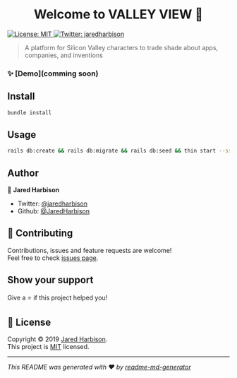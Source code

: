 <h1 align="center">Welcome to VALLEY VIEW 👋</h1>
<p>
  <a href="https://github.com/kefranabg/readme-md-generator/blob/master/LICENSE" target="_blank">
    <img alt="License: MIT" src="https://img.shields.io/badge/License-MIT-yellow.svg" />
  </a>
  <a href="https://twitter.com/jaredharbison" target="_blank">
    <img alt="Twitter: jaredharbison" src="https://img.shields.io/twitter/follow/jaredharbison.svg?style=social" />
  </a>
</p>

> A platform for Silicon Valley characters to trade shade about apps, companies, and inventions

### ✨ [Demo](comming soon)

## Install

```sh
bundle install
```

## Usage

```sh
rails db:create && rails db:migrate && rails db:seed && thin start --ssl
```

## Author

👤 **Jared Harbison**

* Twitter: [@jaredharbison](https://twitter.com/jaredharbison)
* Github: [@JaredHarbison](https://github.com/JaredHarbison)

## 🤝 Contributing

Contributions, issues and feature requests are welcome!<br />Feel free to check [issues page](https://github.com/JaredHarbison/valleyview/issues).

## Show your support

Give a ⭐️ if this project helped you!

## 📝 License

Copyright © 2019 [Jared Harbison](https://github.com/JaredHarbison).<br />
This project is [MIT](https://github.com/kefranabg/readme-md-generator/blob/master/LICENSE) licensed.

***
_This README was generated with ❤️ by [readme-md-generator](https://github.com/kefranabg/readme-md-generator)_
